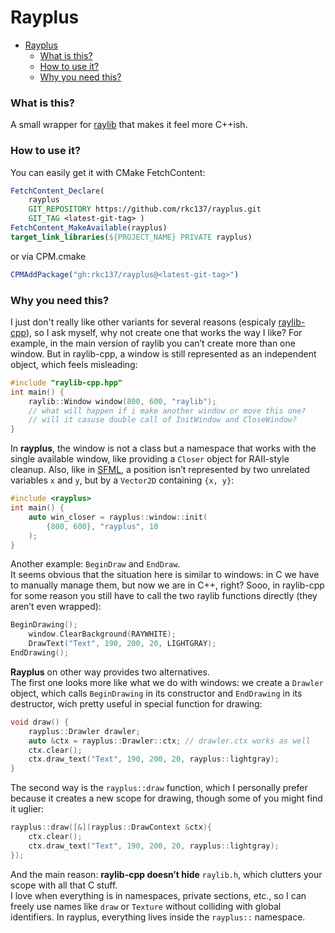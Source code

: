 
# Rayplus
- [Rayplus](#rayplus)
    - [What is this?](#what-is-this)
    - [How to use it?](#how-to-use-it)
    - [Why you need this?](#why-you-need-this)
### What is this?
A small wrapper for [raylib](https://www.raylib.com/) that makes it feel more C++ish.
### How to use it?
You can easily get it with CMake FetchContent:
```cmake
FetchContent_Declare(
    rayplus
    GIT_REPOSITORY https://github.com/rkc137/rayplus.git
    GIT_TAG <latest-git-tag> )
FetchContent_MakeAvailable(rayplus)
target_link_libraries(${PROJECT_NAME} PRIVATE rayplus)
```
or via CPM.cmake
```cmake
CPMAddPackage("gh:rkc137/rayplus@<latest-git-tag>")
```
### Why you need this?
I just don't really like other variants for several reasons (espicaly [raylib-cpp](https://github.com/RobLoach/raylib-cpp)), so I ask myself, why not create one that works the way I like?
For example, in the main version of raylib you can’t create more than one window. But in raylib-cpp, a window is still represented as an independent object, which feels misleading:
```C++
#include "raylib-cpp.hpp"
int main() {
    raylib::Window window(800, 600, "raylib");
    // what will happen if i make another window or move this one?
    // will it casuse double call of InitWindow and CloseWindow?
}
```
In **rayplus**, the window is not a class but a namespace that works with the single available window, like providing a `Closer` object for RAII-style cleanup.
Also, like in [SFML](https://www.sfml-dev.org), a position isn’t represented by two unrelated variables `x` and `y`, but by a `Vector2D` containing `{x, y}`:
```C++
#include <rayplus>
int main() {
    auto win_closer = rayplus::window::init(
        {800, 600}, "rayplus", 10
    );
}
```
Another example: `BeginDraw` and `EndDraw`.  
It seems obvious that the situation here is similar to windows: in C we have to manually manage them, but now we are in C++, right? Sooo, in raylib-cpp for some reason you still have to call the two raylib functions directly (they aren’t even wrapped):
```C++
BeginDrawing();
	window.ClearBackground(RAYWHITE);
	DrawText("Text", 190, 200, 20, LIGHTGRAY);
EndDrawing();
```
**Rayplus** on other way provides two alternatives.  
The first one looks more like what we do with windows: we create a `Drawler` object, which calls `BeginDrawing` in its constructor and `EndDrawing` in its destructor, wich pretty useful in special function for drawing:
```C++
void draw() {
	rayplus::Drawler drawler;
	auto &ctx = rayplus::Drawler::ctx; // drawler.ctx works as well
	ctx.clear();
	ctx.draw_text("Text", 190, 200, 20, rayplus::lightgray);
}
```
The second way is the `rayplus::draw` function, which I personally prefer because it creates a new scope for drawing, though some of you might find it uglier:
```C++
rayplus::draw([&](rayplus::DrawContext &ctx){
	ctx.clear();
	ctx.draw_text("Text", 190, 200, 20, rayplus::lightgray);
});
```
And the main reason: **raylib-cpp doesn’t hide** `raylib.h`, which clutters your scope with all that C stuff.  
I love when everything is in namespaces, private sections, etc., so I can freely use names like `draw` or `Texture` without colliding with global identifiers. In rayplus, everything lives inside the `rayplus::` namespace.